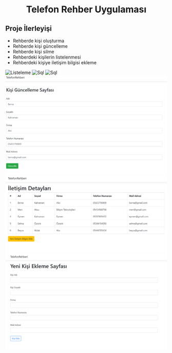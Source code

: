 <h1 align="center">Telefon Rehber Uygulaması</h1>
<h2>Proje İlerleyişi</h2>

<ul>
  <li>Rehberde kişi oluşturma</li>
  <li>Rehberde kişi güncelleme</li>
  <li>Rehberde kişi silme</li>
  <li>Rehberdeki kişilerin listelenmesi</li>
  <li>Rehberdeki kişiye iletişim bilgisi ekleme</li>
 </ul>
 
 ![Listeleme](https://github.com/BernaKahraman/TelefonRehberi/blob/master/%C4%B0mages/Listeleme.PNG)
 ![Sql](hhttps://github.com/BernaKahraman/TelefonRehberi/blob/master/%C4%B0mages/Sql%20Tablo.PNG)
 ![Sql](https://github.com/BernaKahraman/TelefonRehberi/blob/master/%C4%B0mages/Sql%20Tablo2.PNG)
 ![Güncelleme Sayfası](https://github.com/BernaKahraman/TelefonRehberi/blob/master/%C4%B0mages/g%C3%BCncelleme.PNG)
 ![Detaylar](https://github.com/BernaKahraman/TelefonRehberi/blob/master/%C4%B0mages/ileti%C5%9Fim%20detaylar%C4%B1.PNG)
 ![Kişi Ekle](https://github.com/BernaKahraman/TelefonRehberi/blob/master/%C4%B0mages/yeni%20ki%C5%9Fi%20ekle.PNG)
 
